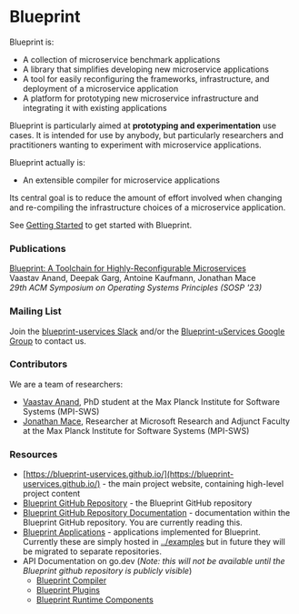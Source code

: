 # Blueprint

Blueprint is:
 * A collection of microservice benchmark applications
 * A library that simplifies developing new microservice applications
 * A tool for easily reconfiguring the frameworks, infrastructure, and deployment of a microservice application
 * A platform for prototyping new microservice infrastructure and integrating it with existing applications

Blueprint is particularly aimed at **prototyping and experimentation** use cases.  It is intended for use by anybody, but particularly researchers and practitioners wanting to experiment with microservice applications.

Blueprint actually is:
 * An extensible compiler for microservice applications

Its central goal is to reduce the amount of effort involved when changing and re-compiling the infrastructure choices of a microservice application.  

See [Getting Started](docs/gettingstarted.md) to get started with Blueprint.

### Publications

[Blueprint: A Toolchain for Highly-Reconfigurable Microservices](https://blueprint-uservices.github.io/assets/pdf/anand2023blueprint.pdf)\
Vaastav Anand, Deepak Garg, Antoine Kaufmann, Jonathan Mace\
*29th ACM Symposium on Operating Systems Principles (SOSP '23)*

### Mailing List

Join the [blueprint-uservices Slack](https://blueprint-uservices.slack.com/) and/or the [Blueprint-uServices Google Group](https://groups.google.com/g/blueprint-uservices) to contact us.

### Contributors

We are a team of researchers:
 * [Vaastav Anand](https://vaastavanand.com/), PhD student at the Max Planck Institute for Software Systems (MPI-SWS)
 * [Jonathan Mace](https://www.microsoft.com/en-us/research/people/jonathanmace/), Researcher at Microsoft Research and Adjunct Faculty at the Max Planck Institute for Software Systems (MPI-SWS)


### Resources

 * [https://blueprint-uservices.github.io/](https://blueprint-uservices.github.io/) - the main project website, containing high-level project content
 * [Blueprint GitHub Repository](https://github.com/Blueprint-uServices/blueprint) - the Blueprint GitHub repository
 * [Blueprint GitHub Repository Documentation](https://github.com/Blueprint-uServices/blueprint/tree/main/docs) - documentation within the Blueprint GitHub repository.  You are currently reading this.
 * [Blueprint Applications](../examples) - applications implemented for Blueprint.  Currently these are simply hosted in [../examples](examples) but in future they will be migrated to separate repositories.
 * API Documentation on go.dev (*Note: this will not be available until the Blueprint github repository is publicly visible*)
   * [Blueprint Compiler](https://pkg.go.dev/github.com/Blueprint-uServices/blueprint/blueprint)
   * [Blueprint Plugins](https://pkg.go.dev/github.com/Blueprint-uServices/blueprint/plugins)
   * [Blueprint Runtime Components](https://pkg.go.dev/github.com/Blueprint-uServices/blueprint/runtime)

